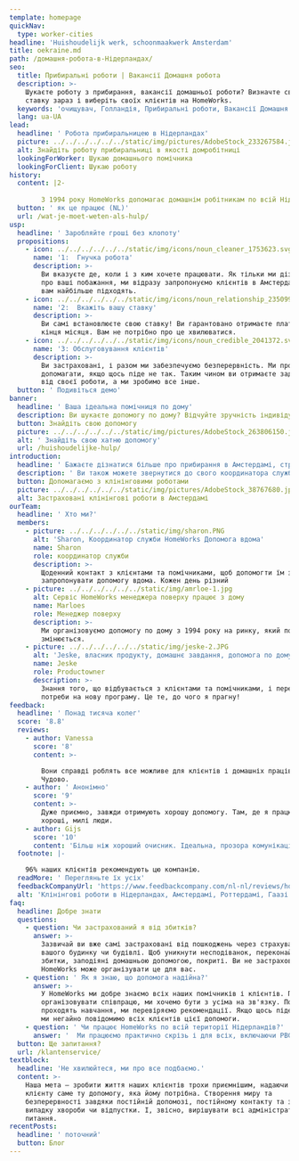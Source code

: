 ```yaml
---
template: homepage
quickNav:
  type: worker-cities
headline: 'Huishoudelijk werk, schoonmaakwerk Amsterdam'
title: oekraine.md
path: /домашня-робота-в-Нідерландах/
seo:
  title: Прибиральні роботи | Вакансії Домашня робота
  description: >-
    Шукаєте роботу з прибирання, вакансії домашньої роботи? Визначте свою власну
    ставку зараз і виберіть своїх клієнтів на HomeWorks.
  keywords: 'очищувач, Голландія, Прибиральні роботи, Вакансії Домашня робота'
  lang: ua-UA
lead:
  headline: ' Робота прибиральницею в Нідерландах'
  picture: ../../../../../../static/img/pictures/AdobeStock_233267584.jpg
  alt: Знайдіть роботу прибиральниці в якості домробітниці
  lookingForWorker: Шукаю домашнього помічника
  lookingForClient: Шукаю роботу
history:
  content: |2-
        
        З 1994 року HomeWorks допомагає домашнім робітникам по всій Нідерландах знайти домашню роботу для приватних осіб. Хороша підтримка та віддані координатори обслуговування роблять різницю. Разом з вами!
  button: ' як це працює (NL)'
  url: /wat-je-moet-weten-als-hulp/
usp:
  headline: ' Заробляйте гроші без клопоту'
  propositions:
    - icon: ../../../../../../static/img/icons/noun_cleaner_1753623.svg
      name: '1:  Гнучка робота'
      description: >-
        Ви вказуєте де, коли і з ким хочете працювати. Як тільки ми дізнаємося
        про ваші побажання, ми відразу запропонуємо клієнтів в Амстердамі, які
        вам найбільше підходять.
    - icon: ../../../../../../static/img/icons/noun_relationship_2350997.svg
      name: '2:  Вкажіть вашу ставку'
      description: >-
        Ви самі встановлюєте свою ставку! Ви гарантовано отримаєте платіж до
        кінця місяця. Вам не потрібно про це хвилюватися.
    - icon: ../../../../../../static/img/icons/noun_credible_2041372.svg
      name: '3: Обслуговування клієнтів'
      description: >-
        Ви застраховані, і разом ми забезпечуємо безперервність. Ми продовжимо
        допомагати, якщо щось піде не так. Таким чином ви отримаєте задоволення
        від своєї роботи, а ми зробимо все інше.
  button: ' Подивіться демо'
banner:
  headline: ' Ваша ідеальна помічниця по дому'
  description: Ви шукаєте допомогу по дому? Відчуйте зручність індивідуального догляду.
  button: Знайдіть свою допомогу
  picture: ../../../../../../static/img/pictures/AdobeStock_263806150.jpg
  alt: ' Знайдіть свою хатню допомогу'
  url: /huishoudelijke-hulp/
introduction:
  headline: ' Бажаєте дізнатися більше про прибирання в Амстердамі, страхування та інші питання?'
  description: ' Ви також можете звернутися до свого координатора служби для цього. Тож ви знаєте, що врахувати і на що можете розраховувати! Телефонуйте за номером 085 4444090, щоб отримати відповіді на запитання.'
  button: Допомагаємо з клінінговими роботами
  picture: ../../../../../../static/img/pictures/AdobeStock_38767680.jpg
  alt: Застраховані клінінгові роботи в Амстердамі
ourTeam:
  headline: ' Хто ми?'
  members:
    - picture: ../../../../../../static/img/sharon.PNG
      alt: 'Sharon, Координатор служби HomeWorks Допомога вдома'
      name: Sharon
      role: координатор служби
      description: >-
        Щоденний контакт з клієнтами та помічниками, щоб допомогти їм знайти або
        запропонувати допомогу вдома. Кожен день різний
    - picture: ../../../../../../static/img/amrloe-1.jpg
      alt: Сервіс HomeWorks менеджера поверху працює з дому
      name: Marloes
      role: Менеджер поверху
      description: >-
        Ми організовуємо допомогу по дому з 1994 року на ринку, який постійно
        змінюється.
    - picture: ../../../../../../static/img/jeske-2.JPG
      alt: 'Jeske, власник продукту, домашнє завдання, допомога по дому'
      name: Jeske
      role: Productowner
      description: >-
        Знання того, що відбувається з клієнтами та помічниками, і переклад цієї
        потреби на нову програму. Це те, до чого я прагну!
feedback:
  headline: ' Понад тисяча колег'
  score: '8.8'
  reviews:
    - author: Vanessa
      score: '8'
      content: >-

        Вони справді роблять все можливе для клієнтів і домашніх працівників.
        Чудово.
    - author: ' Анонімно'
      score: '9'
      content: >-
        Дуже приємно, завжди отримують хорошу допомогу. Там, де я працюю, є
        хороші, милі люди.
    - author: Gijs
      score: '10'
      content: 'Більш ніж хороший очисник. Ідеальна, прозора комунікація зі штабом.'
  footnote: |-

    96% наших клієнтів рекомендують цю компанію.
  readMore: ' Перегляньте їх усіх'
  feedbackCompanyUrl: 'https://www.feedbackcompany.com/nl-nl/reviews/home-works/'
  alt: 'Клінінгові роботи в Нідерландах, Амстердамі, Роттердамі, Гаазі'
faq:
  headline: Добре знати
  questions:
    - question: Чи застрахований я від збитків?
      answer: >-
        Зазвичай ви вже самі застраховані від пошкоджень через страхування майна
        вашого будинку чи будівлі. Щоб уникнути несподіванок, переконайтеся, що
        збитки, заподіяні домашньою допомогою, покриті. Ви не застраховані? Тоді
        HomeWorks може організувати це для вас.
    - question: ' Як я знаю, що допомога надійна?'
      answer: >-
        У HomeWorks ми добре знаємо всіх наших помічників і клієнтів. Перш ніж
        організовувати співпрацю, ми хочемо бути з усіма на зв'язку. Помічники
        проходять навчання, ми перевіряємо рекомендації. Якщо щось піде не так,
        ми негайно повідомимо всіх клієнтів цієї допомоги.
    - question: ' Чи працює HomeWorks по всій території Нідерландів?'
      answer: '  Ми працюємо практично скрізь і для всіх, включаючи PBG. Якщо між вами та поточними помічниками не знайдеться відповідності, ми шукатимемо вас без зобов’язань і безкоштовно.'
  button: Ще запитання?
  url: /klantenservice/
textblock:
  headline: 'Не хвилюйтеся, ми про все подбаємо.'
  content: >-
    Наша мета — зробити життя наших клієнтів трохи приємнішим, надаючи кожному
    клієнту саме ту допомогу, яка йому потрібна. Створення миру та
    безперервності завдяки постійній допомозі, постійному контакту та заміні у
    випадку хвороби чи відпустки. І, звісно, ​​вирішувати всі адміністративні
    питання.
recentPosts:
  headline: ' поточний'
  button: Блог
---
```


